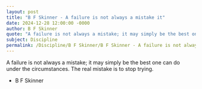 ```yaml
---
layout: post
title: "B F Skinner - A failure is not always a mistake it"
date: 2024-12-28 12:00:00 -0000
author: B F Skinner
quote: "A failure is not always a mistake; it may simply be the best one can do under the circumstances. The real mistake is to stop trying."
subject: Discipline
permalink: /Discipline/B F Skinner/B F Skinner - A failure is not always a mistake it
---
```


A failure is not always a mistake; it may simply be the best one can do under the circumstances. The real mistake is to stop trying.

- B F Skinner
